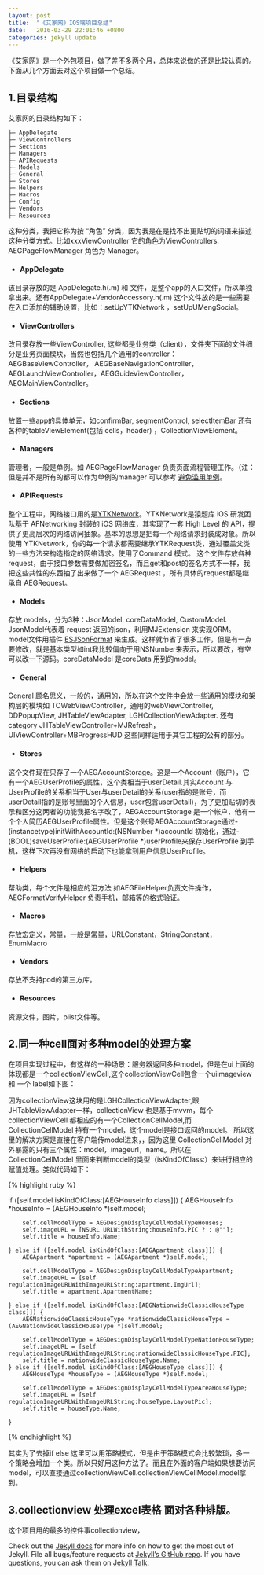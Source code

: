 ```yaml
---
layout: post
title:  "《艾家网》IOS端项目总结"
date:   2016-03-29 22:01:46 +0800
categories: jekyll update
---
```


《艾家网》是一个外包项目，做了差不多两个月，总体来说做的还是比较认真的。下面从几个方面去对这个项目做一个总结。
  
## 1.目录结构

艾家网的目录结构如下：
	
    ├─ AppDelegate
    ├─ ViewControllers
    ├─ Sections			
    ├─ Managers
    ├─ APIRequests
    ├─ Models
    ├─ General
    ├─ Stores
    ├─ Helpers
    ├─ Macros
    ├─ Config
    ├─ Vendors
    ├─ Resources
    
这种分类，我把它称为按 “角色” 分类，因为我是在是找不出更贴切的词语来描述这种分类方式。比如xxxViewController 它的角色为ViewControllers.  AEGPageFlowManager 角色为 Manager。

* #### AppDelegate  
该目录存放的是 AppDelegate.h(.m) 和 文件，是整个app的入口文件，所以单独拿出来。还有AppDelegate+VendorAccessory.h(.m) 这个文件放的是一些需要在入口添加的辅助设置，比如：setUpYTKNetwork ，setUpUMengSocial。

* #### ViewControllers
改目录存放一些ViewController, 这些都是业务类（client），文件夹下面的文件细分是业务页面模块，当然也包括几个通用的controller： AEGBaseViewController， AEGBaseNavigationController， AEGLaunchViewController，AEGGuideViewController，AEGMainViewController。 

* ####  Sections
放置一些app的具体单元，如confirmBar, segmentControl, selectItemBar 还有各种的tableViewElement(包括 cells，header) ，CollectionViewElement。

* ####  Managers
管理者，一般是单例。如 AEGPageFlowManager 负责页面流程管理工作。（注：但是并不是所有的都可以作为单例的manager 可以参考 [避免滥用单例](http://objccn.io/issue-13-2/)。

* ####  APIRequests
整个工程中，网络接口用的是[YTKNetwork](https://github.com/yuantiku/YTKNetwork)。YTKNetwork是猿题库 iOS 研发团队基于 AFNetworking 封装的 iOS 网络库，其实现了一套 High Level 的 API，提供了更高层次的网络访问抽象。基本的思想是把每一个网络请求封装成对象。所以使用 YTKNetwork，你的每一个请求都需要继承YTKRequest类，通过覆盖父类的一些方法来构造指定的网络请求。使用了Command 模式。 这个文件存放各种request，由于接口参数需要做加密签名，而且get和post的签名方式不一样，我把这些共性的东西抽了出来做了一个 AEGRequest ，所有具体的request都是继承自 AEGRequest。

* ####  Models
存放 models，分为3种：JsonModel, coreDataModel, CustomModel. JsonModel代表着 request 返回的json，利用MJExtension 来实现ORM。 model文件用插件 [ESJSonFormat](https://github.com/EnjoySR/ESJsonFormat-Xcode) 来生成。这样就节省了很多工作，但是有一点要修改，就是基本类型如int我比较偏向于用NSNumber来表示，所以要改，有空可以改一下源码。coreDataModel 是coreData 用到的model。

* ####  General
General 顾名思义，一般的，通用的，所以在这个文件中会放一些通用的模块和架构层的模块如 TOWebViewController，通用的webViewController, DDPopupView, JHTableViewAdapter, LGHCollectionViewAdapter. 还有category JHTableViewController+MJRefresh， UIViewController+MBProgressHUD 这些同样适用于其它工程的公有的部分。

* ####  Stores
这个文件现在只存了一个AEGAccountStorage。这是一个Account（账户），它有一个AEGUserProfile的属性，这个类相当于userDetail.其实Account 与UserProfile的关系相当于User与userDetail的关系(user指的是账号，而userDetail指的是账号里面的个人信息，user包含userDetail)，为了更加贴切的表示和区分这两者的功能我把名字改了，AEGAccountStorage 是一个帐户，他有一个个人简历AEGUserProfile属性。但是这个账号AEGAccountStorage通过- (instancetype)initWithAccountId:(NSNumber *)accountId 初始化，通过- (BOOL)saveUserProfile:(AEGUserProfile *)userProfile来保存UserProfile 到手机，这样下次再没有网络的启动下也能拿到用户信息UserProfile。

* ####  Helpers
帮助类，每个文件是相应的泪方法 如AEGFileHelper负责文件操作， AEGFormatVerifyHelper 负责手机，邮箱等的格式验证。

* ####  Macros
存放宏定义，常量，一般是常量，URLConstant，StringConstant， EnumMacro

* ####  Vendors
存放不支持pod的第三方库。

* ####  Resources
资源文件，图片，plist文件等。


## 2.同一种cell面对多种model的处理方案
在项目实现过程中，有这样的一种场景：服务器返回多种model，但是在ui上面的体现都是一个collectionViewCell,这个collectionViewCell包含一个uiimageview 和 一个 label如下图：

因为collectionView这块用的是LGHCollectionViewAdapter,跟JHTableViewAdapter一样，collectionView 也是基于mvvm，每个collectionViewCell 都相应的有一个CollectionCellModel,而CollectionCellModel 持有一个model，这个model是接口返回的model。 所以这里的解决方案是直接在客户端传model进来，，因为这里 CollectionCellModel 对外暴露的只有三个属性：model，imageurl，name。所以在CollectionCellModel 里面来判断model的类型（isKindOfClass:）来进行相应的赋值处理。类似代码如下：

{% highlight ruby %}

if ([self.model isKindOfClass:[AEGHouseInfo class]]) {
        AEGHouseInfo *houseInfo = (AEGHouseInfo *)self.model;
        
        self.cellModelType = AEGDesignDisplayCellModelTypeHouses;
        self.imageURL = [NSURL URLWithString:houseInfo.PIC ? : @""];
        self.title = houseInfo.Name;
        
    } else if ([self.model isKindOfClass:[AEGApartment class]]) {
        AEGApartment *apartment = (AEGApartment *)self.model;
        
        self.cellModelType = AEGDesignDisplayCellModelTypeApartment;
        self.imageURL = [self regulationImageURLWithImageURLString:apartment.ImgUrl];
        self.title = apartment.ApartmentName;
        
    } else if ([self.model isKindOfClass:[AEGNationwideClassicHouseType class]]) {
        AEGNationwideClassicHouseType *nationwideClassicHouseType = (AEGNationwideClassicHouseType *)self.model;
        
        self.cellModelType = AEGDesignDisplayCellModelTypeNationHouseType;
        self.imageURL = [self regulationImageURLWithImageURLString:nationwideClassicHouseType.PIC];
        self.title = nationwideClassicHouseType.Name;
    } else if ([self.model isKindOfClass:[AEGHouseType class]]) {
        AEGHouseType *houseType = (AEGHouseType *)self.model;
        
        self.cellModelType = AEGDesignDisplayCellModelTypeAreaHouseType;
        self.imageURL = [self regulationImageURLWithImageURLString:houseType.LayoutPic];
        self.title = houseType.Name;
                
    }

{% endhighlight %}

其实为了去掉if else 这里可以用策略模式，但是由于策略模式会比较繁琐，多一个策略会增加一个类。所以只好用这种方法了。而且在外面的客户端如果想要访问model，可以直接通过collectionViewCell.collectionViewCellModel.model拿到。

## 3.collectionview 处理excel表格 面对各种排版。

这个项目用的最多的控件事collectionview，

Check out the [Jekyll docs][jekyll-docs] for more info on how to get the most out of Jekyll. File all bugs/feature requests at [Jekyll’s GitHub repo][jekyll-gh]. If you have questions, you can ask them on [Jekyll Talk][jekyll-talk].

[jekyll-docs]: http://jekyllrb.com/docs/home
[jekyll-gh]:   https://github.com/jekyll/jekyll
[jekyll-talk]: https://talk.jekyllrb.com/
